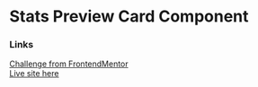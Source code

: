 # Stats Preview Card Component
### Links
[Challenge from FrontendMentor](https://www.frontendmentor.io/challenges/stats-preview-card-component-8JqbgoU62)\
[Live site here](https://mgksp.github.io/stats_preview_card_component/)
